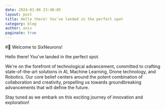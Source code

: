 ```yaml
---
date: 2024-01-06 23:48:05
layout: post
title: Hello there! You've landed in the perfect spot
category: blog
author: anis
paginate: true
---
```


#🚀 Welcome to SixNeurons!

Hello there! You've landed in the perfect spot.

We're on the forefront of technological advancement, committed to crafting state-of-the-art solutions in AI, Machine Learning, Drone technology, and Robotics. Our core belief centers around the potent combination of collaboration and creativity, propelling us towards groundbreaking advancements that will define the future.

Stay tuned as we embark on this exciting journey of innovation and exploration!
